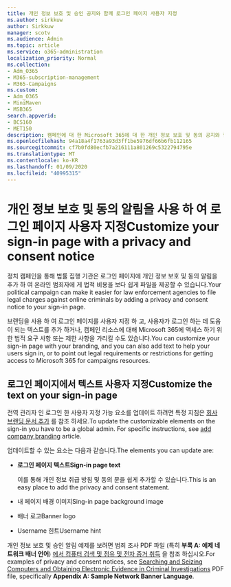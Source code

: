 ```yaml
---
title: 개인 정보 보호 및 승인 공지와 함께 로그인 페이지 사용자 지정
ms.author: sirkkuw
author: Sirkkuw
manager: scotv
ms.audience: Admin
ms.topic: article
ms.service: o365-administration
localization_priority: Normal
ms.collection:
- Adm_O365
- M365-subscription-management
- M365-Campaigns
ms.custom:
- Adm_O365
- MiniMaven
- MSB365
search.appverid:
- BCS160
- MET150
description: 캠페인에 대 한 Microsoft 365에 대 한 개인 정보 보호 및 동의 공지와 함께 사용자 지정 알림 및 승인 알림을 사용 합니다.
ms.openlocfilehash: 94a18a4f1763a93d3ff1be5976df66b6fb112165
ms.sourcegitcommit: cf7b0fd80ecfb7a216111a801269c5322794795e
ms.translationtype: MT
ms.contentlocale: ko-KR
ms.lasthandoff: 01/09/2020
ms.locfileid: "40995315"
---
```

# <a name="customize-your-sign-in-page-with-a-privacy-and-consent-notice"></a><span data-ttu-id="5b607-103">개인 정보 보호 및 동의 알림을 사용 하 여 로그인 페이지 사용자 지정</span><span class="sxs-lookup"><span data-stu-id="5b607-103">Customize your sign-in page with a privacy and consent notice</span></span>

<span data-ttu-id="5b607-104">정치 캠페인을 통해 법률 집행 기관은 로그인 페이지에 개인 정보 보호 및 동의 알림을 추가 하 여 온라인 범죄자에 게 법적 비용을 보다 쉽게 파일을 제공할 수 있습니다.</span><span class="sxs-lookup"><span data-stu-id="5b607-104">Your political campaign can make it easier for law enforcement agencies to file legal charges against online criminals by adding a privacy and consent notice to your sign-in page.</span></span>

<span data-ttu-id="5b607-105">브랜딩을 사용 하 여 로그인 페이지를 사용자 지정 하 고, 사용자가 로그인 하는 데 도움이 되는 텍스트를 추가 하거나, 캠페인 리소스에 대해 Microsoft 365에 액세스 하기 위한 법적 요구 사항 또는 제한 사항을 가리킬 수도 있습니다.</span><span class="sxs-lookup"><span data-stu-id="5b607-105">You can customize your sign-in page with your branding, and you can also add text to help your users sign in, or to point out legal requirements or restrictions for getting access to Microsoft 365 for campaigns resources.</span></span>

## <a name="customize-the-text-on-your-sign-in-page"></a><span data-ttu-id="5b607-106">로그인 페이지에서 텍스트 사용자 지정</span><span class="sxs-lookup"><span data-stu-id="5b607-106">Customize the text on your sign-in page</span></span>

<span data-ttu-id="5b607-107">전역 관리자 인 로그인 한 사용자 지정 가능 요소를 업데이트 하려면 특정 지침은 [회사 브랜딩 문서 추가](https://docs.microsoft.com/azure/active-directory/fundamentals/customize-branding) 를 참조 하세요.</span><span class="sxs-lookup"><span data-stu-id="5b607-107">To update the customizable elements on the sign-in you have to be a global admin. For specific instructions, see [add company branding](https://docs.microsoft.com/azure/active-directory/fundamentals/customize-branding) article.</span></span>

<span data-ttu-id="5b607-108">업데이트할 수 있는 요소는 다음과 같습니다.</span><span class="sxs-lookup"><span data-stu-id="5b607-108">The elements you can update are:</span></span>

- <span data-ttu-id="5b607-109">**로그인 페이지 텍스트**</span><span class="sxs-lookup"><span data-stu-id="5b607-109">**Sign-in page text**</span></span>

    <span data-ttu-id="5b607-110">이를 통해 개인 정보 취급 방침 및 동의 문을 쉽게 추가할 수 있습니다.</span><span class="sxs-lookup"><span data-stu-id="5b607-110">This is an easy place to add the privacy and consent statement.</span></span>
- <span data-ttu-id="5b607-111">내 페이지 배경 이미지</span><span class="sxs-lookup"><span data-stu-id="5b607-111">Sing-in page background image</span></span>
- <span data-ttu-id="5b607-112">배너 로고</span><span class="sxs-lookup"><span data-stu-id="5b607-112">Banner logo</span></span>
- <span data-ttu-id="5b607-113">Username 힌트</span><span class="sxs-lookup"><span data-stu-id="5b607-113">Username hint</span></span>

<span data-ttu-id="5b607-114">개인 정보 보호 및 승인 알림 예제를 보려면 범죄 조사 PDF 파일 (특히 **부록 A: 예제 네트워크 배너 언어**) [에서 컴퓨터 검색 및 점유 및 전자 증거 취득](https://www.justice.gov/sites/default/files/criminal-ccips/legacy/2015/01/14/ssmanual2009.pdf) 을 참조 하십시오.</span><span class="sxs-lookup"><span data-stu-id="5b607-114">For examples of privacy and consent notices, see [Searching and Seizing Computers and Obtaining Electronic Evidence in Criminal Investigations](https://www.justice.gov/sites/default/files/criminal-ccips/legacy/2015/01/14/ssmanual2009.pdf) PDF file, specifically **Appendix A: Sample Network Banner Language**.</span></span>

